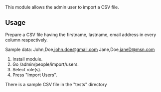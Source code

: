 This module allows the admin user to import a CSV file. 

## Usage

Prepare a CSV file having the firstname, lastname, email address in every column respectively.

Sample data:
John,Doe,john.doe@gmail.com
Jane,Doe,janeD@msn.com

 1. Install module.
 2. Go /admin/people/import/users.
 3. Select role(s). 
 4. Press "Import Users".

 There is a sample CSV file in the "tests" directory